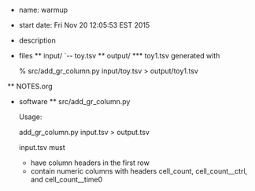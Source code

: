 * name: warmup
* start date: Fri Nov 20 12:05:53 EST 2015
* description
* files
** input/
    `-- toy.tsv
** output/
*** toy1.tsv
    generated with

    % src/add_gr_column.py input/toy.tsv > output/toy1.tsv

** NOTES.org
* software
** src/add_gr_column.py

    Usage:

    add_gr_column.py input.tsv > output.tsv

    input.tsv must

    - have column headers in the first row
    - contain numeric columns with headers cell_count, cell_count__ctrl, and
      cell_count__time0
